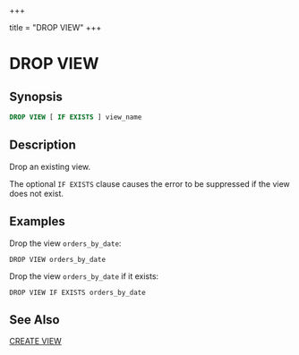 +++

title = "DROP VIEW"
+++

DROP VIEW
=========

Synopsis
--------

``` sql
DROP VIEW [ IF EXISTS ] view_name
```

Description
-----------

Drop an existing view.

The optional `IF EXISTS` clause causes the error to be suppressed if the view does not exist.

Examples
--------

Drop the view `orders_by_date`:

    DROP VIEW orders_by_date

Drop the view `orders_by_date` if it exists:

    DROP VIEW IF EXISTS orders_by_date

See Also
--------

[CREATE VIEW](./create-view.html)